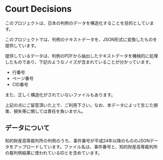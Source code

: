 # Court Decisions

このプロジェクトは、日本の判例のデータを構造化することを目的としています。

このプロジェクトでは、判例のテキストデータを、JSON形式に変換したものを提供しています。

提供しているデータは、判例のPDFから抽出したテキストデータを機械的に処理したものであり、下記のようなノイズが含まれていることが分かっています。

* 行番号
* ページ番号
* CID番号

また、正しく構造化がされていないファイルもあります。

上記の点にご留意頂いた上で、ご利用下さい。なお、本データによって生じた損害、損失等に関しては責任を負いません。

## データについて

知的財産高等裁判所の判例のうち、事件番号が平成24年以降のもののJSONデータをアップロードしています。ファイル名は、事件番号と、知的財産高等裁判所の裁判例結果に使われているIDとを含めています。
